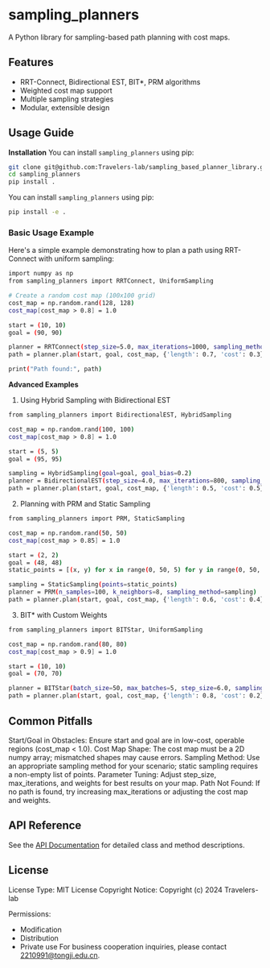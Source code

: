 # sampling_planners

A Python library for sampling-based path planning with cost maps.

## Features

- RRT-Connect, Bidirectional EST, BIT*, PRM algorithms
- Weighted cost map support
- Multiple sampling strategies
- Modular, extensible design

## Usage Guide
**Installation**
You can install `sampling_planners` using pip:
```bash
git clone git@github.com:Travelers-lab/sampling_based_planner_library.git
cd sampling_planners
pip install .
```
You can install `sampling_planners` using pip:
```bash
pip install -e .
```
### Basic Usage Example
Here's a simple example demonstrating how to plan a path using RRT-Connect with uniform sampling:
```bash
import numpy as np
from sampling_planners import RRTConnect, UniformSampling

# Create a random cost map (100x100 grid)
cost_map = np.random.rand(128, 128)
cost_map[cost_map > 0.8] = 1.0  

start = (10, 10)
goal = (90, 90)

planner = RRTConnect(step_size=5.0, max_iterations=1000, sampling_method=UniformSampling())
path = planner.plan(start, goal, cost_map, {'length': 0.7, 'cost': 0.3})

print("Path found:", path)
```
**Advanced Examples**
1. Using Hybrid Sampling with Bidirectional EST
```bash
from sampling_planners import BidirectionalEST, HybridSampling

cost_map = np.random.rand(100, 100)
cost_map[cost_map > 0.8] = 1.0

start = (5, 5)
goal = (95, 95)

sampling = HybridSampling(goal=goal, goal_bias=0.2)
planner = BidirectionalEST(step_size=4.0, max_iterations=800, sampling_method=sampling)
path = planner.plan(start, goal, cost_map, {'length': 0.5, 'cost': 0.5})
```
2. Planning with PRM and Static Sampling
```bash
from sampling_planners import PRM, StaticSampling

cost_map = np.random.rand(50, 50)
cost_map[cost_map > 0.85] = 1.0

start = (2, 2)
goal = (48, 48)
static_points = [(x, y) for x in range(0, 50, 5) for y in range(0, 50, 5)]

sampling = StaticSampling(points=static_points)
planner = PRM(n_samples=100, k_neighbors=8, sampling_method=sampling)
path = planner.plan(start, goal, cost_map, {'length': 0.6, 'cost': 0.4})
```
3. BIT* with Custom Weights
```bash
from sampling_planners import BITStar, UniformSampling

cost_map = np.random.rand(80, 80)
cost_map[cost_map > 0.9] = 1.0

start = (10, 10)
goal = (70, 70)

planner = BITStar(batch_size=50, max_batches=5, step_size=6.0, sampling_method=UniformSampling())
path = planner.plan(start, goal, cost_map, {'length': 0.8, 'cost': 0.2})
```
## Common Pitfalls
Start/Goal in Obstacles: Ensure start and goal are in low-cost, operable regions (cost_map < 1.0).
Cost Map Shape: The cost map must be a 2D numpy array; mismatched shapes may cause errors.
Sampling Method: Use an appropriate sampling method for your scenario; static sampling requires a non-empty list of points.
Parameter Tuning: Adjust step_size, max_iterations, and weights for best results on your map.
Path Not Found: If no path is found, try increasing max_iterations or adjusting the cost map and weights.
## API Reference
See the [API Documentation]() for detailed class and method descriptions.
## License
License Type: MIT License
Copyright Notice:
Copyright (c) 2024 Travelers-lab

Permissions:
 - Modification
 - Distribution
 - Private use
For business cooperation inquiries, please contact 2210991@tongji.edu.cn.